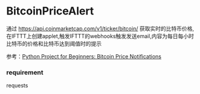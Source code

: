 # BitcoinPriceAlert

通过 https://api.coinmarketcap.com/v1/ticker/bitcoin/ 获取实时的比特币价格,在IFTTT上创建applet,触发IFTTT的webhooks触发发送email,内容为每日每小时比特币的价格和比特币达到阈值时的提示

参考：[Python Project for Beginners: Bitcoin Price Notifications](https://realpython.com/python-bitcoin-ifttt/)

### requirement
requests
